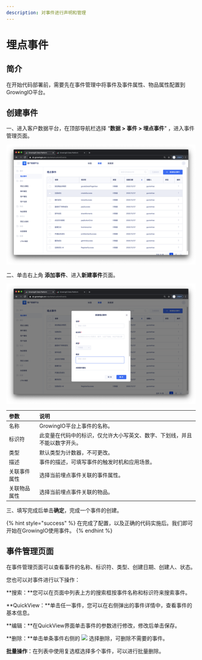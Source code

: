 ```yaml
---
description: 对事件进行声明和管理
---
```


# 埋点事件

## 简介

在开始代码部署前，需要先在事件管理中将事件及事件属性、物品属性配置到GrowingIO平台。

## 创建事件

一、进入客户数据平台，在顶部导航栏选择 “**数据 &gt; 事件 &gt; 埋点事件**" ，进入事件管理页面。

![](../../../../.gitbook/assets/ying-mu-jie-tu-20201207-xia-wu-4.09.24.png)

二、单击右上角 **添加事件**、进入**新建事件**页面。

![](../../../../.gitbook/assets/ying-mu-jie-tu-20201207-xia-wu-4.09.52.png)

| 参数 | 说明 |
| :--- | :--- |
| 名称 | GrowingIO平台上事件的名称。 |
| 标识符 | 此变量在代码中的标识，仅允许大小写英文、数字、下划线，并且不能以数字开头。 |
| 类型 | 默认类型为计数器，不可更改。 |
| 描述 | 事件的描述，可填写事件的触发时机和应用场景。 |
| 关联事件属性 | 选择当前埋点事件关联的事件属性。 |
| 关联物品属性 | 选择当前埋点事件关联的物品。 |

三、填写完成后单击**确定**，完成一个事件的创建。

{% hint style="success" %}
在完成了配置，以及正确的代码实施后。我们即可开始在GrowingIO使用事件。
{% endhint %}

## 事件管理页面

在事件管理页面可以查看事件的名称、标识符、类型、创建日期、创建人、状态。

您也可以对事件进行以下操作：

**搜索：**您可以在页面中列表上方的搜索框按事件名称和标识符来搜索事件。

**QuickView：**单击任一事件，您可以在右侧弹出的事件详情中，查看事件的基本信息。

**编辑：**在QuickView界面单击事件的参数进行修改，修改后单击保存。

**删除：**单击单条事件右侧的 ![](https://docs.growingio.com/.gitbook/assets/-Lo08UtW7H58ehFKeZ4g-LsycTyZaItbL8_Wigcx-LsyfkaafJ-8X2utJ9BbE782B9E782B9E782B9.png) 选择删除，可删除不需要的事件。

**批量操作**：在列表中使用复选框选择多个事件，可以进行批量删除。

